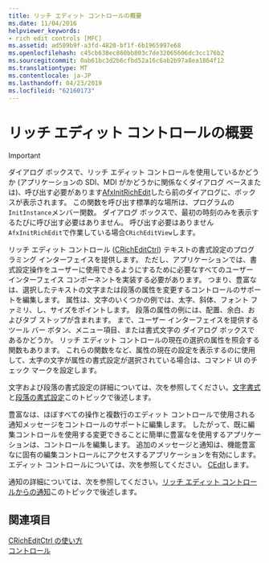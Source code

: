 ```yaml
---
title: リッチ エディット コントロールの概要
ms.date: 11/04/2016
helpviewer_keywords:
- rich edit controls [MFC]
ms.assetid: ad589b9f-a3fd-4820-bf1f-6b1965997e68
ms.openlocfilehash: c45cb638ec860bb803c7de32065606dc3cc176b2
ms.sourcegitcommit: 0ab61bc3d2b6cfbd52a16c6ab2b97a8ea1864f12
ms.translationtype: MT
ms.contentlocale: ja-JP
ms.lasthandoff: 04/23/2019
ms.locfileid: "62160173"
---
```

# <a name="overview-of-the-rich-edit-control"></a>リッチ エディット コントロールの概要

> [!IMPORTANT]
>  ダイアログ ボックスで、リッチ エディット コントロールを使用しているかどうか (アプリケーションの SDI、MDI がかどうかに関係なくダイアログ ベースまたは)、呼び出す必要があります[AfxInitRichEdit](../mfc/reference/application-information-and-management.md#afxinitrichedit)したら前のダイアログに、ボックスが表示されます。 この関数を呼び出す標準的な場所は、プログラムの`InitInstance`メンバー関数。 ダイアログ ボックスで、最初の時刻のみを表示するたびに呼び出す必要はありません。 呼び出す必要はありません`AfxInitRichEdit`で作業している場合`CRichEditView`します。

リッチ エディット コントロール ([CRichEditCtrl](../mfc/reference/cricheditctrl-class.md)) テキストの書式設定のプログラミング インターフェイスを提供します。 ただし、アプリケーションでは、書式設定操作をユーザーに使用できるようにするために必要なすべてのユーザー インターフェイス コンポーネントを実装する必要があります。 つまり、豊富なは、選択したテキストの文字または段落の属性を変更するコントロールのサポートを編集します。 属性は、文字のいくつかの例では、太字、斜体、フォント ファミリ、し、サイズをポイントします。 段落の属性の例には、配置、余白、およびタブ ストップが含まれます。 まで、ユーザー インターフェイスを提供するツール バー ボタン、メニュー項目、または書式文字の ダイアログ ボックスであるかどうか。 リッチ エディット コントロールの現在の選択の属性を照会する関数もあります。 これらの関数をなど、属性の現在の設定を表示するのに使用して、太字の文字が属性の書式設定が選択されている場合は、コマンド UI のチェック マークを設定します。

文字および段落の書式設定の詳細については、次を参照してください。[文字書式](../mfc/character-formatting-in-rich-edit-controls.md)と[段落の書式設定](../mfc/paragraph-formatting-in-rich-edit-controls.md)このトピックで後述します。

豊富なは、ほぼすべての操作と複数行のエディット コントロールで使用される通知メッセージをコントロールのサポートに編集します。 したがって、既に編集コントロールを使用する変更できることに簡単に豊富なを使用するアプリケーションは、コントロールを編集します。 追加のメッセージと通知は、機能豊富なに固有の編集コントロールにアクセスするアプリケーションを有効にします。 エディット コントロールについては、次を参照してください。 [CEdit](../mfc/reference/cedit-class.md)します。

通知の詳細については、次を参照してください。[リッチ エディット コントロールからの通知](../mfc/notifications-from-a-rich-edit-control.md)このトピックで後述します。

## <a name="see-also"></a>関連項目

[CRichEditCtrl の使い方](../mfc/using-cricheditctrl.md)<br/>
[コントロール](../mfc/controls-mfc.md)
